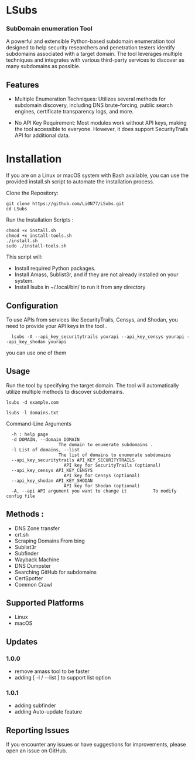 # LSubs
### SubDomain enumeration Tool
A powerful and extensible Python-based subdomain enumeration tool designed to help security researchers and penetration testers identify subdomains associated with a target domain. The tool leverages multiple techniques and integrates with various third-party services to discover as many subdomains as possible.

## Features

  - Multiple Enumeration Techniques: Utilizes several methods for subdomain discovery, including DNS brute-forcing, public search engines, certificate transparency logs, and more.
  
  - No API Key Requirement: Most modules work without API keys, making the tool accessible to everyone. However, it does support SecurityTrails API for additional data.

# Installation
If you are on a Linux or macOS system with Bash available, you can use the provided install.sh script to automate the installation process.

Clone the Repository:

    git clone https://github.com/Li0N77/LSubs.git
    cd LSubs
  
  Run the Installation Scripts :
    
    chmod +x install.sh
    chmod +x install-tools.sh
    ./install.sh
    sudo ./install-tools.sh

This script will:

  - Install required Python packages.
  - Install Amass, Sublist3r, and if they are not already installed on your system.
  - Install lsubs in ~/.local/bin/  to run it from any directory

## Configuration

To use APIs from services like SecurityTrails, Censys, and Shodan, you need to provide your API keys in the tool .

      lsubs -A --api_key_securitytrails yourapi --api_key_censys yourapi --api_key_shodan yourapi 
      
you can use one of them 

## Usage

Run the tool by specifying the target domain. The tool will automatically utilize multiple methods to discover subdomains.


    lsubs -d example.com

    lsubs -l domains.txt

Command-Line Arguments

      -h : help page
      -d DOMAIN, --domain DOMAIN
                        The domain to enumerate subdomains .
      -l List of domains, --list
                        The list of domains to enumerate subdomains 
      --api_key_securitytrails API_KEY_SECURITYTRAILS
                          API key for SecurityTrails (optional)
      --api_key_censys API_KEY_CENSYS
                          API key for Censys (optional)
      --api_key_shodan API_KEY_SHODAN
                          API key for Shodan (optional)
      -A, --api API argument you want to change it          To modify config file

## Methods :

  - DNS Zone transfer
  - crt.sh
  - Scraping Domains From bing
  - Sublist3r
  - Subfinder
  - Wayback Machine
  - DNS Dumpster
  - Searching GitHub for subdomains
  - CertSpotter
  - Common Crawl

## Supported Platforms
  - Linux
  - macOS

## Updates
### 1.0.0
  - remove amass tool to be faster
  - adding [ -l / --list ] to support list option
### 1.0.1
  - adding subfinder
  - adding Auto-update feature

## Reporting Issues

If you encounter any issues or have suggestions for improvements, please open an issue on GitHub.
